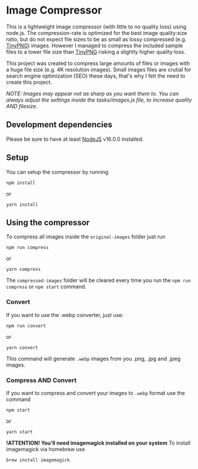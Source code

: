 # Image Compressor

This is a lightweight image compressor (with little to no quality loss) using node.js. The compression-rate is optimized for the best image quality:size ratio, but do not expect file sizes to be as small as lossy compressed (e.g. [TinyPNG](http://tinypng.com)) images. However I managed to compress the included sample files to a lower file size than [TinyPNG](http://tinypng.com) risking a slightly higher quality loss.

This project was created to compress large amounts of files or images with a huge file size (e.g. 4K resolution images). Small images files are crutial for search engine optimization (SEO) these days, that's why I felt the need to create this project.

_NOTE: Images may appear not as sharp as you want them to. You can always adjust the settings inside the tasks/images.js file, to increase quality AND filesize._

## Development dependencies

Please be sure to have at least [NodeJS](http://nodejs.org/) v16.0.0 installed.

## Setup

You can setup the compressor by running

```
npm install
```

or

```
yarn install
```

## Using the compressor

To compress all images inside the `original-images` folder just run

```
npm run compress
```

or

```
yarn compress
```

The `compressed-images` folder will be cleared every time you run the `npm run compress` or `npm start` command.

### Convert

If you want to use the .webp converter, just use:

```
npm run convert
```

or

```
yarn convert
```

This command will generate `.webp` images from you .png, .jpg and .jpeg images.

### Compress AND Convert

If you want to compress and convert your images to `.webp` format use the command

```
npm start
```

or

```
yarn start
```

**!ATTENTION! You'll need imagemagick installed on your system**
To install imagemagick via homebrew use

```
brew install imagemagick
```
